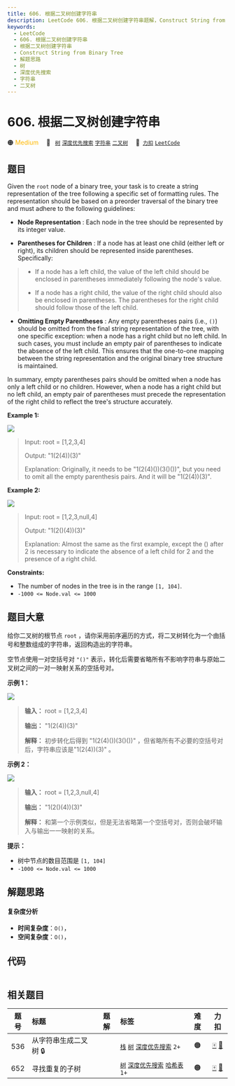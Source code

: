 ```yaml
---
title: 606. 根据二叉树创建字符串
description: LeetCode 606. 根据二叉树创建字符串题解，Construct String from Binary Tree，包含解题思路、复杂度分析以及完整的 JavaScript 代码实现。
keywords:
  - LeetCode
  - 606. 根据二叉树创建字符串
  - 根据二叉树创建字符串
  - Construct String from Binary Tree
  - 解题思路
  - 树
  - 深度优先搜索
  - 字符串
  - 二叉树
---
```


# 606. 根据二叉树创建字符串

🟠 <font color=#ffb800>Medium</font>&emsp; 🔖&ensp; [`树`](/tag/tree.md) [`深度优先搜索`](/tag/depth-first-search.md) [`字符串`](/tag/string.md) [`二叉树`](/tag/binary-tree.md)&emsp; 🔗&ensp;[`力扣`](https://leetcode.cn/problems/construct-string-from-binary-tree) [`LeetCode`](https://leetcode.com/problems/construct-string-from-binary-tree)

## 题目

Given the `root` node of a binary tree, your task is to create a string
representation of the tree following a specific set of formatting rules. The
representation should be based on a preorder traversal of the binary tree and
must adhere to the following guidelines:

  * **Node Representation** : Each node in the tree should be represented by its integer value.

  * **Parentheses for Children** : If a node has at least one child (either left or right), its children should be represented inside parentheses. Specifically:

> 
> * If a node has a left child, the value of the left child should be enclosed in parentheses immediately following the node's value.
> 
> * If a node has a right child, the value of the right child should also be enclosed in parentheses. The parentheses for the right child should follow those of the left child.
  * **Omitting Empty Parentheses** : Any empty parentheses pairs (i.e., `()`) should be omitted from the final string representation of the tree, with one specific exception: when a node has a right child but no left child. In such cases, you must include an empty pair of parentheses to indicate the absence of the left child. This ensures that the one-to-one mapping between the string representation and the original binary tree structure is maintained.

In summary, empty parentheses pairs should be omitted when a node has only a
left child or no children. However, when a node has a right child but no left
child, an empty pair of parentheses must precede the representation of the
right child to reflect the tree's structure accurately.



**Example 1:**

![](https://assets.leetcode.com/uploads/2021/05/03/cons1-tree.jpg)

> Input: root = [1,2,3,4]
> 
> Output: "1(2(4))(3)"
> 
> Explanation: Originally, it needs to be "1(2(4)())(3()())", but you need to omit all the empty parenthesis pairs. And it will be "1(2(4))(3)".

**Example 2:**

![](https://assets.leetcode.com/uploads/2021/05/03/cons2-tree.jpg)

> Input: root = [1,2,3,null,4]
> 
> Output: "1(2()(4))(3)"
> 
> Explanation: Almost the same as the first example, except the () after 2 is necessary to indicate the absence of a left child for 2 and the presence of a right child.

**Constraints:**

  * The number of nodes in the tree is in the range `[1, 104]`.
  * `-1000 <= Node.val <= 1000`


## 题目大意

给你二叉树的根节点 `root` ，请你采用前序遍历的方式，将二叉树转化为一个由括号和整数组成的字符串，返回构造出的字符串。

空节点使用一对空括号对 `"()"` 表示，转化后需要省略所有不影响字符串与原始二叉树之间的一对一映射关系的空括号对。



**示例 1：**

![](https://assets.leetcode.com/uploads/2021/05/03/cons1-tree.jpg)

> 
> 
> 
> 
> 
> **输入：** root = [1,2,3,4]
> 
> **输出：** "1(2(4))(3)"
> 
> **解释：** 初步转化后得到 "1(2(4)())(3()())" ，但省略所有不必要的空括号对后，字符串应该是"1(2(4))(3)" 。
> 
> 

**示例 2：**

![](https://assets.leetcode.com/uploads/2021/05/03/cons2-tree.jpg)

> 
> 
> 
> 
> 
> **输入：** root = [1,2,3,null,4]
> 
> **输出：** "1(2()(4))(3)"
> 
> **解释：** 和第一个示例类似，但是无法省略第一个空括号对，否则会破坏输入与输出一一映射的关系。



**提示：**

  * 树中节点的数目范围是 `[1, 104]`
  * `-1000 <= Node.val <= 1000`


## 解题思路

#### 复杂度分析

- **时间复杂度**：`O()`，
- **空间复杂度**：`O()`，

## 代码

```javascript

```

## 相关题目

<!-- prettier-ignore -->
| 题号 | 标题 | 题解 | 标签 | 难度 | 力扣 |
| :------: | :------ | :------: | :------ | :------: | :------: |
| 536 | 从字符串生成二叉树 🔒 |  |  [`栈`](/tag/stack.md) [`树`](/tag/tree.md) [`深度优先搜索`](/tag/depth-first-search.md) `2+` | 🟠 | [🀄️](https://leetcode.cn/problems/construct-binary-tree-from-string) [🔗](https://leetcode.com/problems/construct-binary-tree-from-string) |
| 652 | 寻找重复的子树 |  |  [`树`](/tag/tree.md) [`深度优先搜索`](/tag/depth-first-search.md) [`哈希表`](/tag/hash-table.md) `1+` | 🟠 | [🀄️](https://leetcode.cn/problems/find-duplicate-subtrees) [🔗](https://leetcode.com/problems/find-duplicate-subtrees) |